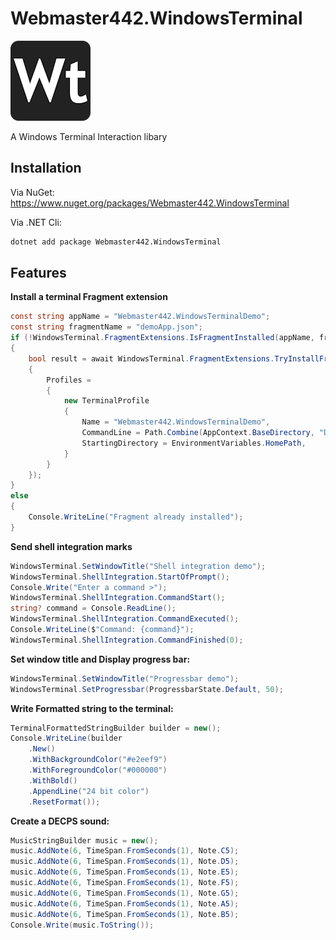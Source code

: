 # Webmaster442.WindowsTerminal

![logo](https://raw.githubusercontent.com/webmaster442/WindowsTerminal/main/Img/128x128.png)

A Windows Terminal Interaction libary

## Installation

Via NuGet: https://www.nuget.org/packages/Webmaster442.WindowsTerminal


Via .NET Cli:

```bash
dotnet add package Webmaster442.WindowsTerminal
```

## Features

**Install a terminal Fragment extension**

```csharp
const string appName = "Webmaster442.WindowsTerminalDemo";
const string fragmentName = "demoApp.json";
if (!WindowsTerminal.FragmentExtensions.IsFragmentInstalled(appName, fragmentName))
{
    bool result = await WindowsTerminal.FragmentExtensions.TryInstallFragmentAsync(appName, fragmentName, new TerminalFragment()
    {
        Profiles = 
        {
            new TerminalProfile
            {
                Name = "Webmaster442.WindowsTerminalDemo",
                CommandLine = Path.Combine(AppContext.BaseDirectory, "Demo.exe"),
                StartingDirectory = EnvironmentVariables.HomePath,
            }
        }
    });
}
else
{
    Console.WriteLine("Fragment already installed");
}
```

**Send shell integration marks**

```csharp
WindowsTerminal.SetWindowTitle("Shell integration demo");
WindowsTerminal.ShellIntegration.StartOfPrompt();
Console.Write("Enter a command >");
WindowsTerminal.ShellIntegration.CommandStart();
string? command = Console.ReadLine();
WindowsTerminal.ShellIntegration.CommandExecuted();
Console.WriteLine($"Command: {command}");
WindowsTerminal.ShellIntegration.CommandFinished(0);
```

**Set window title and Display progress bar:**

```csharp
WindowsTerminal.SetWindowTitle("Progressbar demo");
WindowsTerminal.SetProgressbar(ProgressbarState.Default, 50);
```

**Write Formatted string to the terminal:**

```csharp
TerminalFormattedStringBuilder builder = new();
Console.WriteLine(builder
    .New()
    .WithBackgroundColor("#e2eef9")
    .WithForegroundColor("#000000")
    .WithBold()
    .AppendLine("24 bit color")
    .ResetFormat());
```

**Create a DECPS sound:**

```csharp
MusicStringBuilder music = new();
music.AddNote(6, TimeSpan.FromSeconds(1), Note.C5);
music.AddNote(6, TimeSpan.FromSeconds(1), Note.D5);
music.AddNote(6, TimeSpan.FromSeconds(1), Note.E5);
music.AddNote(6, TimeSpan.FromSeconds(1), Note.F5);
music.AddNote(6, TimeSpan.FromSeconds(1), Note.G5);
music.AddNote(6, TimeSpan.FromSeconds(1), Note.A5);
music.AddNote(6, TimeSpan.FromSeconds(1), Note.B5);
Console.Write(music.ToString());
```
